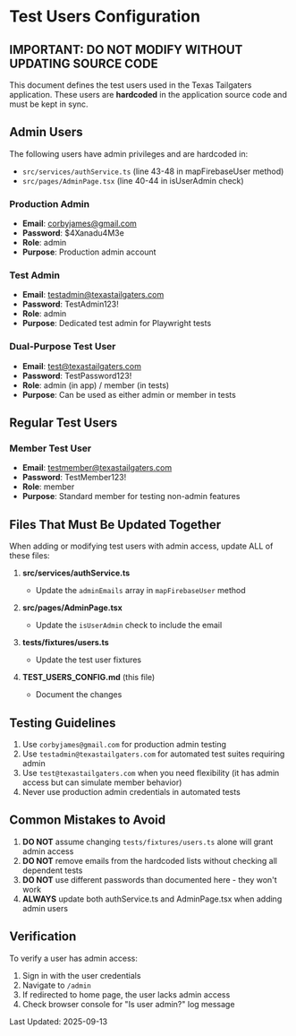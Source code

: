 # Test Users Configuration

## IMPORTANT: DO NOT MODIFY WITHOUT UPDATING SOURCE CODE

This document defines the test users used in the Texas Tailgaters application. These users are **hardcoded** in the application source code and must be kept in sync.

## Admin Users

The following users have admin privileges and are hardcoded in:
- `src/services/authService.ts` (line 43-48 in mapFirebaseUser method)
- `src/pages/AdminPage.tsx` (line 40-44 in isUserAdmin check)

### Production Admin
- **Email**: corbyjames@gmail.com
- **Password**: $4Xanadu4M3e
- **Role**: admin
- **Purpose**: Production admin account

### Test Admin
- **Email**: testadmin@texastailgaters.com
- **Password**: TestAdmin123!
- **Role**: admin
- **Purpose**: Dedicated test admin for Playwright tests

### Dual-Purpose Test User
- **Email**: test@texastailgaters.com
- **Password**: TestPassword123!
- **Role**: admin (in app) / member (in tests)
- **Purpose**: Can be used as either admin or member in tests

## Regular Test Users

### Member Test User
- **Email**: testmember@texastailgaters.com
- **Password**: TestMember123!
- **Role**: member
- **Purpose**: Standard member for testing non-admin features

## Files That Must Be Updated Together

When adding or modifying test users with admin access, update ALL of these files:

1. **src/services/authService.ts**
   - Update the `adminEmails` array in `mapFirebaseUser` method

2. **src/pages/AdminPage.tsx**
   - Update the `isUserAdmin` check to include the email

3. **tests/fixtures/users.ts**
   - Update the test user fixtures

4. **TEST_USERS_CONFIG.md** (this file)
   - Document the changes

## Testing Guidelines

1. Use `corbyjames@gmail.com` for production admin testing
2. Use `testadmin@texastailgaters.com` for automated test suites requiring admin
3. Use `test@texastailgaters.com` when you need flexibility (it has admin access but can simulate member behavior)
4. Never use production admin credentials in automated tests

## Common Mistakes to Avoid

1. **DO NOT** assume changing `tests/fixtures/users.ts` alone will grant admin access
2. **DO NOT** remove emails from the hardcoded lists without checking all dependent tests
3. **DO NOT** use different passwords than documented here - they won't work
4. **ALWAYS** update both authService.ts and AdminPage.tsx when adding admin users

## Verification

To verify a user has admin access:
1. Sign in with the user credentials
2. Navigate to `/admin`
3. If redirected to home page, the user lacks admin access
4. Check browser console for "Is user admin?" log message

Last Updated: 2025-09-13
